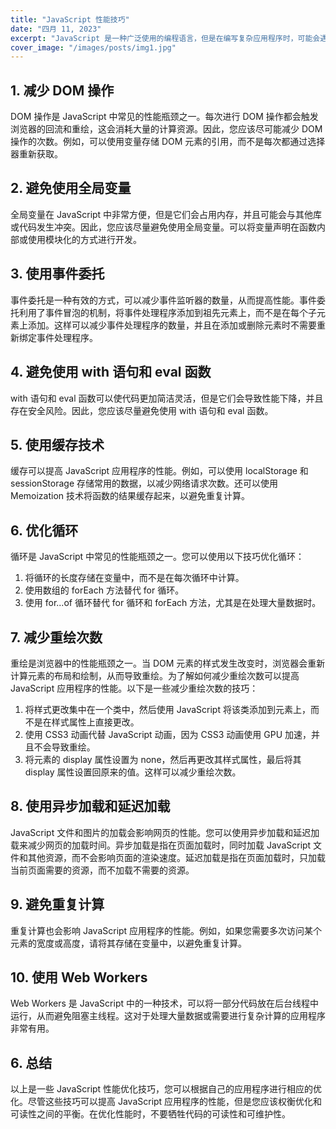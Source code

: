 ```yaml
---
title: "JavaScript 性能技巧"
date: "四月 11, 2023"
excerpt: "JavaScript 是一种广泛使用的编程语言，但是在编写复杂应用程序时，可能会遇到性能瓶颈。本文将介绍一些 JavaScript 性能优化技巧，帮助您提高应用程序的性能和响应速度。"
cover_image: "/images/posts/img1.jpg"
---
```


## 1. 减少 DOM 操作
DOM 操作是 JavaScript 中常见的性能瓶颈之一。每次进行 DOM 操作都会触发浏览器的回流和重绘，这会消耗大量的计算资源。因此，您应该尽可能减少 DOM 操作的次数。例如，可以使用变量存储 DOM 元素的引用，而不是每次都通过选择器重新获取。

## 2. 避免使用全局变量
全局变量在 JavaScript 中非常方便，但是它们会占用内存，并且可能会与其他库或代码发生冲突。因此，您应该尽量避免使用全局变量。可以将变量声明在函数内部或使用模块化的方式进行开发。

## 3. 使用事件委托
事件委托是一种有效的方式，可以减少事件监听器的数量，从而提高性能。事件委托利用了事件冒泡的机制，将事件处理程序添加到祖先元素上，而不是在每个子元素上添加。这样可以减少事件处理程序的数量，并且在添加或删除元素时不需要重新绑定事件处理程序。

## 4. 避免使用 with 语句和 eval 函数
with 语句和 eval 函数可以使代码更加简洁灵活，但是它们会导致性能下降，并且存在安全风险。因此，您应该尽量避免使用 with 语句和 eval 函数。

## 5. 使用缓存技术
缓存可以提高 JavaScript 应用程序的性能。例如，可以使用 localStorage 和 sessionStorage 存储常用的数据，以减少网络请求次数。还可以使用 Memoization 技术将函数的结果缓存起来，以避免重复计算。

## 6. 优化循环
循环是 JavaScript 中常见的性能瓶颈之一。您可以使用以下技巧优化循环：

1. 将循环的长度存储在变量中，而不是在每次循环中计算。
2. 使用数组的 forEach 方法替代 for 循环。
3. 使用 for...of 循环替代 for 循环和 forEach 方法，尤其是在处理大量数据时。

## 7. 减少重绘次数
重绘是浏览器中的性能瓶颈之一。当 DOM 元素的样式发生改变时，浏览器会重新计算元素的布局和绘制，从而导致重绘。为了解如何减少重绘次数可以提高 JavaScript 应用程序的性能。以下是一些减少重绘次数的技巧：

1. 将样式更改集中在一个类中，然后使用 JavaScript 将该类添加到元素上，而不是在样式属性上直接更改。
2. 使用 CSS3 动画代替 JavaScript 动画，因为 CSS3 动画使用 GPU 加速，并且不会导致重绘。
3. 将元素的 display 属性设置为 none，然后再更改其样式属性，最后将其 display 属性设置回原来的值。这样可以减少重绘次数。

## 8. 使用异步加载和延迟加载
JavaScript 文件和图片的加载会影响网页的性能。您可以使用异步加载和延迟加载来减少网页的加载时间。异步加载是指在页面加载时，同时加载 JavaScript 文件和其他资源，而不会影响页面的渲染速度。延迟加载是指在页面加载时，只加载当前页面需要的资源，而不加载不需要的资源。

## 9. 避免重复计算
重复计算也会影响 JavaScript 应用程序的性能。例如，如果您需要多次访问某个元素的宽度或高度，请将其存储在变量中，以避免重复计算。

## 10. 使用 Web Workers
Web Workers 是 JavaScript 中的一种技术，可以将一部分代码放在后台线程中运行，从而避免阻塞主线程。这对于处理大量数据或需要进行复杂计算的应用程序非常有用。

## 6. 总结
以上是一些 JavaScript 性能优化技巧，您可以根据自己的应用程序进行相应的优化。尽管这些技巧可以提高 JavaScript 应用程序的性能，但是您应该权衡优化和可读性之间的平衡。在优化性能时，不要牺牲代码的可读性和可维护性。
